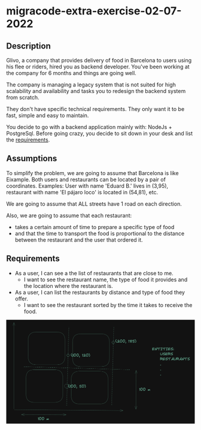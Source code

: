# migracode-extra-exercise-02-07-2022

## Description

Glivo, a company that provides delivery of food in Barcelona to users using his flee or riders, hired you as backend developer. You've been working at the company for 6 months and things are going well.

The company is managing a legacy system that is not suited for high scalability and availability and tasks you to redesign the backend system from scratch.

They don't have specific technical requirements. They only want it to be fast, simple and easy to maintain.

You decide to go with a backend application mainly with: NodeJs + PostgreSql. Before going crazy, you decide to sit down in your desk and list the [requirements](#requirements).

## Assumptions

To simplify the problem, we are going to assume that Barcelona is like Eixample. Both users and restaurants can be located by a pair of coordinates. Examples: User with name 'Eduard B.' lives in (3,95), restaurant with name 'El pájaro loco' is located in (54,81), etc.

We are going to assume that ALL streets have 1 road on each direction.

Also, we are going to assume that each restaurant:

- takes a certain amount of time to prepare a specific type of food
- and that the time to transport the food is proportional to the distance between the restaurant and the user that ordered it.

## Requirements

- As a user, I can see a the list of restaurants that are close to me.
  - I want to see the restaurant name, the type of food it provides and the location where the restaurant is.
- As a user, I can list the restaurants by distance and type of food they offer.
  - I want to see the restaurant sorted by the time it takes to receive the food.

![diagram.png](/images/diagram.png)
